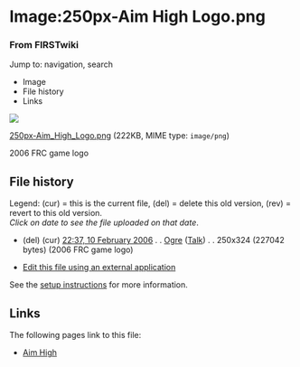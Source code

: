 

# Image:250px-Aim High Logo.png

### From FIRSTwiki

Jump to: navigation, search

  * Image
  * File history
  * Links

![](/media/0/02/250px-Aim_High_Logo.png)

[250px-Aim_High_Logo.png](/media/0/02/250px-Aim_High_Logo.png "250px-Aim High
Logo.png" ) (222KB, MIME type: `image/png`)

2006 FRC game logo

## File history

Legend: (cur) = this is the current file, (del) = delete this old version,
(rev) = revert to this old version.  
_Click on date to see the file uploaded on that date_.

  * (del) (cur) [22:37, 10 February 2006](/media/0/02/250px-Aim_High_Logo.png "/media/0/02/250px-Aim High Logo.png" ) . . [Ogre](/index.php?title=User:Ogre&action=edit "User:Ogre" ) ([Talk](/index.php?title=User_talk:Ogre&action=edit "User talk:Ogre" )) . . 250x324 (227042 bytes) (2006 FRC game logo)
  

  * [Edit this file using an external application](/index.php?title=Image:250px-Aim_High_Logo.png&action=edit&externaledit=true&mode=file "Image:250px-Aim High Logo.png" )

See the [setup
instructions](http://meta.wikimedia.org/wiki/Help:External_editors
"http://meta.wikimedia.org/wiki/Help:External_editors" ) for more information.

## Links

The following pages link to this file:

  * [Aim High](/index.php/Aim_High "Aim High" )

